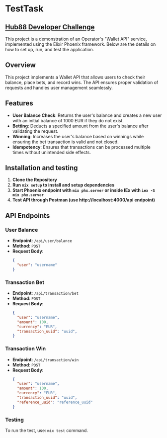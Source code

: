 # TestTask

## [Hub88 Developer Challenge](https://github.com/coingaming/hub88-jnr)

This project is a demonstration of an Operator's "Wallet API" service, implemented using the Elixir Phoenix framework. Below are the details on how to set up, run, and test the application.

## Overview

This project implements a Wallet API that allows users to check their balance, place bets, and record wins. The API ensures proper validation of requests and handles user management seamlessly.

## Features

- **User Balance Check**: Returns the user's balance and creates a new user with an initial balance of 1000 EUR if they do not exist.
- **Betting**: Deducts a specified amount from the user's balance after validating the request.
- **Winning**: Increases the user's balance based on winnings while ensuring the bet transaction is valid and not closed.
- **Idempotency**: Ensures that transactions can be processed multiple times without unintended side effects.

## Installation and testing

1. **Clone the Repository**
2. **Run `mix setup` to install and setup dependencies**
3. **Start Phoenix endpoint with `mix phx.server` or inside IEx with `iex -S mix phx.server`**
4. **Test API through Postman (use http://localhost:4000/api endpoint)**

## API Endpoints

### User Balance

- **Endpoint**: `/api/user/balance`
- **Method**: `POST`
- **Request Body**:
  ```json
  {
    "user": "username"
  }
  ```

### Transaction Bet

- **Endpoint**: `/api/transaction/bet`
- **Method**: `POST`
- **Request Body**:
  ```json
  {
    "user": "username",
    "amount": 100,
    "currency": "EUR",
    "transaction_uuid": "uuid",
  }
  ```

### Transaction Win

- **Endpoint**: `/api/transaction/win`
- **Method**: `POST`
- **Request Body**:
  ```json
  {
    "user": "username",
    "amount": 100,
    "currency": "EUR",
    "transaction_uuid": "uuid",
    "reference_uuid": "reference_uuid"
  }
  ```

### Testing
To run the test, use: `mix test` command.